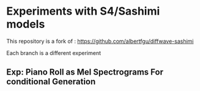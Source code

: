 # Experiments with S4/Sashimi models

This repository is a fork of : https://github.com/albertfgu/diffwave-sashimi

Each branch is a different experiment

## Exp: Piano Roll as Mel Spectrograms For conditional Generation




